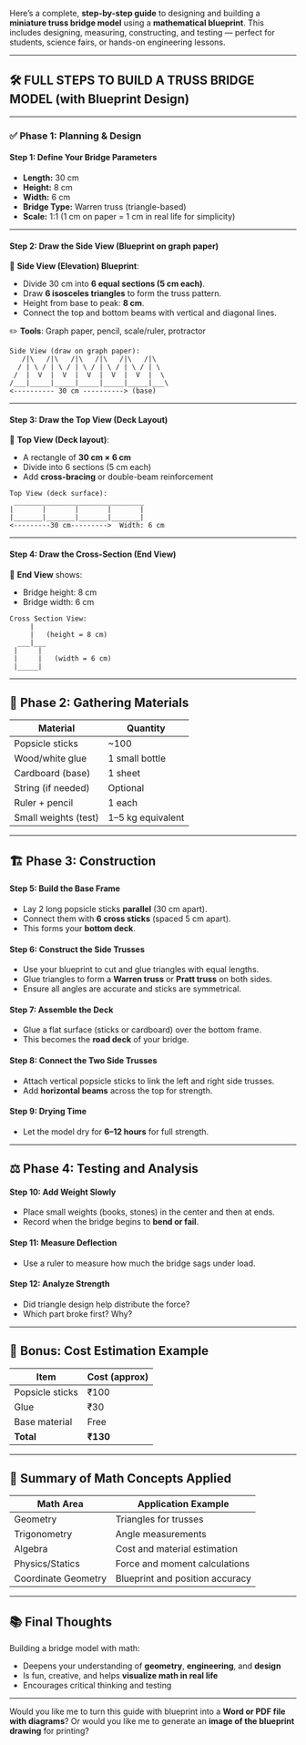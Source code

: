 Here’s a complete, **step-by-step guide** to designing and building a **miniature truss bridge model** using a **mathematical blueprint**. This includes designing, measuring, constructing, and testing — perfect for students, science fairs, or hands-on engineering lessons.

---

## 🛠️ FULL STEPS TO BUILD A TRUSS BRIDGE MODEL (with Blueprint Design)

---

### ✅ **Phase 1: Planning & Design**

#### **Step 1: Define Your Bridge Parameters**

* **Length:** 30 cm
* **Height:** 8 cm
* **Width:** 6 cm
* **Bridge Type:** Warren truss (triangle-based)
* **Scale:** 1:1 (1 cm on paper = 1 cm in real life for simplicity)

---

#### **Step 2: Draw the Side View (Blueprint on graph paper)**

📐 **Side View (Elevation) Blueprint**:

* Divide 30 cm into **6 equal sections (5 cm each)**.
* Draw **6 isosceles triangles** to form the truss pattern.
* Height from base to peak: **8 cm**.
* Connect the top and bottom beams with vertical and diagonal lines.

✏️ **Tools**: Graph paper, pencil, scale/ruler, protractor

```
Side View (draw on graph paper):
   /|\   /|\   /|\   /|\   /|\   /|\
  / | \ / | \ / | \ / | \ / | \ / | \
 /  |  V  |  V  |  V  |  V  |  V  |  \
/___|_____|_____|_____|_____|_____|___\
<---------- 30 cm ----------> (base)
```

---

#### **Step 3: Draw the Top View (Deck Layout)**

📐 **Top View (Deck layout)**:

* A rectangle of **30 cm × 6 cm**
* Divide into 6 sections (5 cm each)
* Add **cross-bracing** or double-beam reinforcement

```
Top View (deck surface):
 ________________________________
|       |       |       |       |
|_______|_______|_______|_______|
<---------30 cm--------->  Width: 6 cm
```

---

#### **Step 4: Draw the Cross-Section (End View)**

📐 **End View** shows:

* Bridge height: 8 cm
* Bridge width: 6 cm

```
Cross Section View:
     |
     |   (height = 8 cm)
  ___|___
 |     |
 |     |   (width = 6 cm)
 |_____|
```

---

## 🧱 Phase 2: Gathering Materials

| Material             | Quantity          |
| -------------------- | ----------------- |
| Popsicle sticks      | \~100             |
| Wood/white glue      | 1 small bottle    |
| Cardboard (base)     | 1 sheet           |
| String (if needed)   | Optional          |
| Ruler + pencil       | 1 each            |
| Small weights (test) | 1–5 kg equivalent |

---

## 🏗️ Phase 3: Construction

#### **Step 5: Build the Base Frame**

* Lay 2 long popsicle sticks **parallel** (30 cm apart).
* Connect them with **6 cross sticks** (spaced 5 cm apart).
* This forms your **bottom deck**.

#### **Step 6: Construct the Side Trusses**

* Use your blueprint to cut and glue triangles with equal lengths.
* Glue triangles to form a **Warren truss** or **Pratt truss** on both sides.
* Ensure all angles are accurate and sticks are symmetrical.

#### **Step 7: Assemble the Deck**

* Glue a flat surface (sticks or cardboard) over the bottom frame.
* This becomes the **road deck** of your bridge.

#### **Step 8: Connect the Two Side Trusses**

* Attach vertical popsicle sticks to link the left and right side trusses.
* Add **horizontal beams** across the top for strength.

#### **Step 9: Drying Time**

* Let the model dry for **6–12 hours** for full strength.

---

## ⚖️ Phase 4: Testing and Analysis

#### **Step 10: Add Weight Slowly**

* Place small weights (books, stones) in the center and then at ends.
* Record when the bridge begins to **bend or fail**.

#### **Step 11: Measure Deflection**

* Use a ruler to measure how much the bridge sags under load.

#### **Step 12: Analyze Strength**

* Did triangle design help distribute the force?
* Which part broke first? Why?

---

## 💸 Bonus: Cost Estimation Example

| Item            | Cost (approx) |
| --------------- | ------------- |
| Popsicle sticks | ₹100          |
| Glue            | ₹30           |
| Base material   | Free          |
| **Total**       | **₹130**      |

---

## 📌 Summary of Math Concepts Applied

| Math Area           | Application Example             |
| ------------------- | ------------------------------- |
| Geometry            | Triangles for trusses           |
| Trigonometry        | Angle measurements              |
| Algebra             | Cost and material estimation    |
| Physics/Statics     | Force and moment calculations   |
| Coordinate Geometry | Blueprint and position accuracy |

---

## 📚 Final Thoughts

Building a bridge model with math:

* Deepens your understanding of **geometry**, **engineering**, and **design**
* Is fun, creative, and helps **visualize math in real life**
* Encourages critical thinking and testing

---

Would you like me to turn this guide with blueprint into a **Word or PDF file with diagrams**? Or would you like me to generate an **image of the blueprint drawing** for printing?
